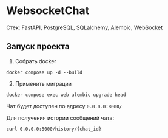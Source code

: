 # WebsocketChat

Стек:  FastAPI, PostgreSQL, SQLalchemy, Alembic, WebSocket 

## Запуск проекта

1) Собрать docker

`docker compose up -d --build`

2) Применить миграции

`docker compose exec web alembic upgrade head`

Чат будет доступен по адресу `0.0.0.0:8000/`

Для получения истории сообщений чата:

`curl 0.0.0.0:8000/history/{chat_id}`
